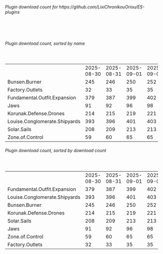 <h6>Plugin download count for https://github.com/LixiChronikouOriou/ES-plugins</h6><br>
<br>
<h6>Plugin download count, sorted by name</h6><sub><sup><br>
<table>
	<tr>
		<td></td>
		<td>2025-08-30</td>
		<td>2025-08-31</td>
		<td>2025-09-01</td>
		<td>2025-09-02</td>
		<td>2025-09-03</td>
		<td>2025-09-04</td>
		<td>2025-09-05</td>
		<td>today +</td>
	</tr>
	<tr>
		<td>Bunsen.Burner</td>
		<td>245</td>
		<td>246</td>
		<td>250</td>
		<td>252</td>
		<td>252</td>
		<td>252</td>
		<td>252</td>
		<td></td>
	</tr>
	<tr>
		<td>Factory.Outlets</td>
		<td>32</td>
		<td>33</td>
		<td>35</td>
		<td>35</td>
		<td>36</td>
		<td>36</td>
		<td>36</td>
		<td></td>
	</tr>
	<tr>
		<td>Fundamental.Outfit.Expansion</td>
		<td>379</td>
		<td>387</td>
		<td>399</td>
		<td>402</td>
		<td>405</td>
		<td>407</td>
		<td>407</td>
		<td></td>
	</tr>
	<tr>
		<td>Jaws</td>
		<td>91</td>
		<td>92</td>
		<td>96</td>
		<td>98</td>
		<td>98</td>
		<td>98</td>
		<td>100</td>
		<td>+ 2</td>
	</tr>
	<tr>
		<td>Korunak.Defense.Drones</td>
		<td>214</td>
		<td>215</td>
		<td>219</td>
		<td>221</td>
		<td>221</td>
		<td>221</td>
		<td>221</td>
		<td></td>
	</tr>
	<tr>
		<td>Louise.Conglomerate.Shipyards</td>
		<td>393</td>
		<td>396</td>
		<td>401</td>
		<td>403</td>
		<td>404</td>
		<td>404</td>
		<td>404</td>
		<td></td>
	</tr>
	<tr>
		<td>Solar.Sails</td>
		<td>208</td>
		<td>209</td>
		<td>213</td>
		<td>213</td>
		<td>213</td>
		<td>213</td>
		<td>213</td>
		<td></td>
	</tr>
	<tr>
		<td>Zone.of.Control</td>
		<td>59</td>
		<td>60</td>
		<td>65</td>
		<td>65</td>
		<td>66</td>
		<td>66</td>
		<td>68</td>
		<td>+ 2</td>
	</tr>
</table>
</sub></sup>
<h6>Plugin download count, sorted by download count</h6><sub><sup><br>
<table>
	<tr>
		<td></td>
		<td>2025-08-30</td>
		<td>2025-08-31</td>
		<td>2025-09-01</td>
		<td>2025-09-02</td>
		<td>2025-09-03</td>
		<td>2025-09-04</td>
		<td>2025-09-05</td>
		<td>today +</td>
	</tr>
	<tr>
		<td>Fundamental.Outfit.Expansion</td>
		<td>379</td>
		<td>387</td>
		<td>399</td>
		<td>402</td>
		<td>405</td>
		<td>407</td>
		<td>407</td>
		<td></td>
	</tr>
	<tr>
		<td>Louise.Conglomerate.Shipyards</td>
		<td>393</td>
		<td>396</td>
		<td>401</td>
		<td>403</td>
		<td>404</td>
		<td>404</td>
		<td>404</td>
		<td></td>
	</tr>
	<tr>
		<td>Bunsen.Burner</td>
		<td>245</td>
		<td>246</td>
		<td>250</td>
		<td>252</td>
		<td>252</td>
		<td>252</td>
		<td>252</td>
		<td></td>
	</tr>
	<tr>
		<td>Korunak.Defense.Drones</td>
		<td>214</td>
		<td>215</td>
		<td>219</td>
		<td>221</td>
		<td>221</td>
		<td>221</td>
		<td>221</td>
		<td></td>
	</tr>
	<tr>
		<td>Solar.Sails</td>
		<td>208</td>
		<td>209</td>
		<td>213</td>
		<td>213</td>
		<td>213</td>
		<td>213</td>
		<td>213</td>
		<td></td>
	</tr>
	<tr>
		<td>Jaws</td>
		<td>91</td>
		<td>92</td>
		<td>96</td>
		<td>98</td>
		<td>98</td>
		<td>98</td>
		<td>100</td>
		<td>+ 2</td>
	</tr>
	<tr>
		<td>Zone.of.Control</td>
		<td>59</td>
		<td>60</td>
		<td>65</td>
		<td>65</td>
		<td>66</td>
		<td>66</td>
		<td>68</td>
		<td>+ 2</td>
	</tr>
	<tr>
		<td>Factory.Outlets</td>
		<td>32</td>
		<td>33</td>
		<td>35</td>
		<td>35</td>
		<td>36</td>
		<td>36</td>
		<td>36</td>
		<td></td>
	</tr>
</table>
</sub></sup>
